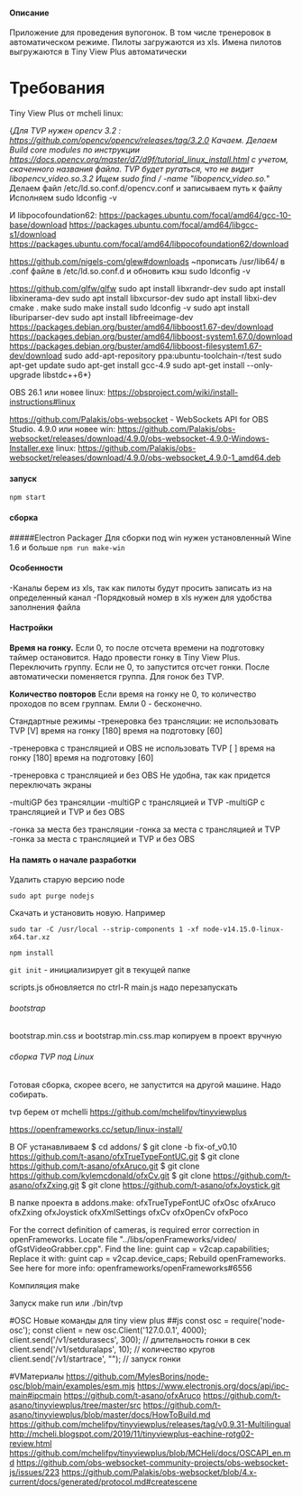 #### Описание
Приложение для проведения вупогонок. В том числе тренеровок в автоматическом режиме.
Пилоты загружаются из xls. 
Имена пилотов выгружаются в Tiny View Plus автоматически

# Требования
Tiny View Plus от mcheli
linux:

{*Для TVP нужен opencv 3.2 : https://github.com/opencv/opencv/releases/tag/3.2.0
Качаем. Делаем Build core modules по инструкции https://docs.opencv.org/master/d7/d9f/tutorial_linux_install.html 
с учетом, скаченного названия файла.
TVP будет ругаться, что не видит libopencv_video.so.3.2
Ищем sudo find / -name "libopencv_video.so.*"
Делаем файл /etc/ld.so.conf.d/opencv.conf и записываем путь к файлу
Исполняем sudo ldconfig -v

И libpocofoundation62:
https://packages.ubuntu.com/focal/amd64/gcc-10-base/download
https://packages.ubuntu.com/focal/amd64/libgcc-s1/download
https://packages.ubuntu.com/focal/amd64/libpocofoundation62/download

https://github.com/nigels-com/glew#downloads
~прописать /usr/lib64/ в .conf файле в /etc/ld.so.conf.d и обновить кэш sudo ldconfig -v


https://github.com/glfw/glfw
sudo apt install libxrandr-dev
sudo apt install libxinerama-dev
sudo apt install libxcursor-dev
sudo apt install libxi-dev
cmake .
make
sudo make install
sudo ldconfig -v
sudo apt install liburiparser-dev
sudo apt install libfreeimage-dev
https://packages.debian.org/buster/amd64/libboost1.67-dev/download
https://packages.debian.org/buster/amd64/libboost-system1.67.0/download
https://packages.debian.org/buster/amd64/libboost-filesystem1.67-dev/download
sudo add-apt-repository ppa:ubuntu-toolchain-r/test
sudo apt-get update
sudo apt-get install gcc-4.9
sudo apt-get install --only-upgrade libstdc++6*}



OBS 26.1 или новее
    linux: https://obsproject.com/wiki/install-instructions#linux
    
https://github.com/Palakis/obs-websocket - WebSockets API for OBS Studio. 4.9.0 или новее
    win: https://github.com/Palakis/obs-websocket/releases/download/4.9.0/obs-websocket-4.9.0-Windows-Installer.exe
    linux: https://github.com/Palakis/obs-websocket/releases/download/4.9.0/obs-websocket_4.9.0-1_amd64.deb


#### запуск

`npm start`

#### сборка
#####Electron Packager
Для сборки под win нужен установленный Wine 1.6 и больше
`npm run make-win`


#### Особенности
-Каналы берем из xls, так как пилоты будут просить записать из на определенный канал
-Порядковый номер в xls нужен для удобства заполнения файла


#### Настройки
**Время на гонку.** 
Если 0, то после отсчета времени на подготовку таймер остановится. Надо провести гонку в Tiny View Plus. Переключить группу.
Если не 0, то запустится отсчет гонки. После автоматически поменяется группа. Для гонок без TVP.

**Количество повторов** Если время на гонку не 0, то количество проходов по всем группам. Емли 0 - бесконечно. 

Стандартные режимы
-тренеровка без трансляции:
не использовать TVP [V]
время на гонку [180]
время на подготовку [60]

-тренеровка с трансляцией и OBS
не использовать TVP [ ]
время на гонку [180] 
время на подготовку [60]

-тренеровка с трансляцией и без OBS
Не удобна, так как придется переключать экраны

-multiGP без трансялции
-multiGP с трансляцией и TVP
-multiGP с трансляцией и TVP и без OBS

-гонка за места без трансляции
-гонка за места с трансляцией и TVP
-гонка за места с трансляцией и TVP и без OBS






#### На память о начале разработки

Удалить старую версию node

`sudo apt purge nodejs`

Скачать и установить новую. Например

`sudo tar -C /usr/local --strip-components 1 -xf node-v14.15.0-linux-x64.tar.xz`

`npm install`

`git init` - инициализирует git в текущей папке


scripts.js обновляется по ctrl-R
main.js надо перезапускать

###### bootstrap
bootstrap.min.css и bootstrap.min.css.map копируем в проект вручную


###### сборка TVP под Linux
Готовая сборка, скорее всего, не запустится на другой машине. Надо собирать.

tvp берем от mchelli
    https://github.com/mchelifpv/tinyviewplus

https://openframeworks.cc/setup/linux-install/

В OF устанавливаем
$ cd addons/
$ git clone -b fix-of_v0.10 https://github.com/t-asano/ofxTrueTypeFontUC.git
$ git clone https://github.com/t-asano/ofxAruco.git
$ git clone https://github.com/kylemcdonald/ofxCv.git
$ git clone https://github.com/t-asano/ofxZxing.git
$ git clone https://github.com/t-asano/ofxJoystick.git

В папке проекта в addons.make:
ofxTrueTypeFontUC
ofxOsc
ofxAruco
ofxZxing
ofxJoystick
ofxXmlSettings
ofxCv
ofxOpenCv
ofxPoco


For the correct definition of cameras, is required error correction in openFrameworks. Locate file "../libs/openFrameworks/video/ ofGstVideoGrabber.cpp". Find the line:
    guint cap = v2cap.capabilities;
Replace it with:
    guint cap = v2cap.device_caps;
Rebuild openFrameworks. See here for more info: openframeworks/openFrameworks#6556


Компиляция
make

Запуск
make run
или
./bin/tvp


#OSC
Новые команды для tiny view plus
##js
const osc = require('node-osc');
const client = new osc.Client('127.0.0.1', 4000);
client.send('/v1/setdurasecs', 300); // длительность гонки в сек
client.send('/v1/setduralaps', 10); // количество кругов
client.send('/v1/startrace', ""); // запуск гонки


#VМатериалы
https://github.com/MylesBorins/node-osc/blob/main/examples/esm.mjs
https://www.electronjs.org/docs/api/ipc-main#ipcmain
https://github.com/t-asano/ofxAruco
https://github.com/t-asano/tinyviewplus/tree/master/src
https://github.com/t-asano/tinyviewplus/blob/master/docs/HowToBuild.md
https://github.com/mchelifpv/tinyviewplus/releases/tag/v0.9.31-Multilingual
http://mcheli.blogspot.com/2019/11/tinyviewplus-eachine-rotg02-review.html
https://github.com/mchelifpv/tinyviewplus/blob/MCHeli/docs/OSCAPI_en.md
https://github.com/obs-websocket-community-projects/obs-websocket-js/issues/223
https://github.com/Palakis/obs-websocket/blob/4.x-current/docs/generated/protocol.md#createscene

